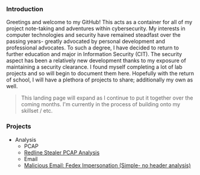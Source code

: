 ### Introduction 
Greetings and welcome to my GitHub! This acts as a container for all of my project note-taking and adventures within cybersecurity. My interests in computer technologies and security have remained steadfast over the passing years- greatly advocated by personal development and professional advocates. To such a degree, I have decided to return to further education and major in Information Security (CIT). The security aspect has been a relatively new development thanks to my exposure of maintaining a security clearance. I found myself completing a lot of lab projects and so will begin to document them here. Hopefully with the return of school, I will have a plethora of projects to share; additionally my own as well.

> This landing page will expand as I continue to put it together over the coming months. I'm currently in the process of building onto my skillset / etc.

### Projects
* Analysis
  * PCAP
   * [Redline Stealer PCAP Analysis](https://github.com/clarkross/redline-stealer-unit42)
  * Email
   * [Malicious Email: Fedex Impersonation (Simple- no header analysis)](https://github.com/clarkross/fedex-malicious-email)
